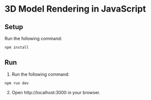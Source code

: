 # 3D Model Rendering in JavaScript

## Setup

Run the following command:
```bash
npm install
```

## Run

1. Run the following command:
```bash
npm run dev
```

2. Open http://localhost:3000 in your browser.
